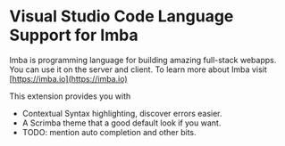 # Visual Studio Code Language Support for Imba

Imba is programming language for building amazing full-stack webapps. You can
use it on the server and client.  To learn more about Imba visit [https://imba.io](https://imba.io)

This extension provides you with

- Contextual Syntax highlighting, discover errors easier.
- A Scrimba theme that a good default look if you want.
- TODO: mention auto completion and other bits.
